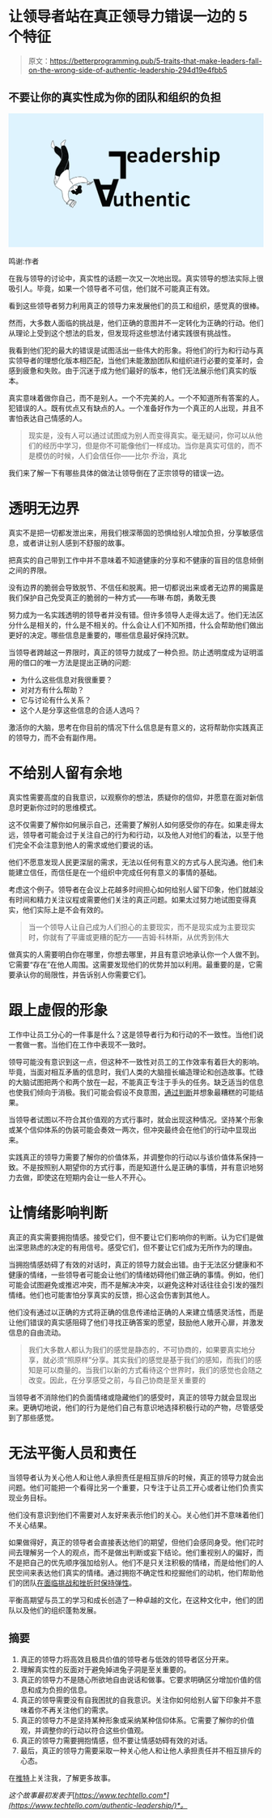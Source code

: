# 让领导者站在真正领导力错误一边的 5 个特征

> 原文：<https://betterprogramming.pub/5-traits-that-make-leaders-fall-on-the-wrong-side-of-authentic-leadership-294d19e4fbb5>

## 不要让你的真实性成为你的团队和组织的负担

![](img/183dda3bd5dc24c1708c821455b51ad7.png)

鸣谢:作者

在我与领导的讨论中，真实性的话题一次又一次地出现。真实领导的想法实际上很吸引人。毕竟，如果一个领导者不可信，他们就不可能真正有效。

看到这些领导者努力利用真正的领导力来发展他们的员工和组织，感觉真的很棒。

然而，大多数人面临的挑战是，他们正确的意图并不一定转化为正确的行动。他们从理论上受到这个想法的启发，但发现将这些想法付诸实践很有挑战性。

我看到他们犯的最大的错误是试图活出一些伟大的形象。将他们的行为和行动与真实领导者的理想化版本相匹配，当他们未能激励团队和组织进行必要的变革时，会感到疲惫和失败。由于沉迷于成为他们最好的版本，他们无法展示他们真实的版本。

真实意味着做你自己，而不是别人。一个不完美的人。一个不知道所有答案的人。犯错误的人。既有优点又有缺点的人。一个准备好作为一个真正的人出现，并且不害怕表达自己情感的人。

> 现实是，没有人可以通过试图成为别人而变得真实。毫无疑问，你可以从他们的经历中学习，但是你不可能像他们一样成功。当你是真实可信的，而不是模仿的时候，人们会信任你——比尔·乔治，真北

我们来了解一下有哪些具体的做法让领导倒在了正宗领导的错误一边。

# 透明无边界

真实不是把一切都发泄出来，用我们根深蒂固的恐惧给别人增加负担，分享敏感信息，或者讲让别人感到不舒服的故事。

把真实的自己带到工作中并不意味着不知道健康的分享和不健康的盲目的信息倾倒之间的界限。

没有边界的脆弱会导致脱节、不信任和脱离。把一切都说出来或者无边界的揭露是我们保护自己免受真正的脆弱的一种方式——布琳·布朗，勇敢无畏

努力成为一名实践透明的领导者并没有错。但许多领导人走得太远了。他们无法区分什么是相关的，什么是不相关的。什么会让人们不知所措，什么会帮助他们做出更好的决定。哪些信息是重要的，哪些信息最好保持沉默。

当领导者跨越这一界限时，真正的领导力就成了一种负担。防止透明度成为证明滥用的借口的唯一方法是提出正确的问题:

*   为什么这些信息对我很重要？
*   对对方有什么帮助？
*   它与讨论有什么关系？
*   这个人是分享这些信息的合适人选吗？

激活你的大脑，思考在你目前的情况下什么信息是有意义的，这将帮助你实践真正的领导力，而不会有副作用。

# 不给别人留有余地

真实性需要高度的自我意识，以观察你的想法，质疑你的信仰，并愿意在面对新信息时更新你过时的思维模式。

这不仅需要了解你如何展示自己，还需要了解别人如何感受你的存在。如果走得太远，领导者可能会过于关注自己的行为和行动，以及他人对他们的看法，以至于他们完全不会注意到他人的需求或他们要说的话。

他们不愿意发现人民更深层的需求，无法以任何有意义的方式与人民沟通。他们未能建立信任，而信任是在一个组织中完成任何有意义的事情的基础。

考虑这个例子。领导者在会议上花越多时间担心如何给别人留下印象，他们就越没有时间和精力关注议程或需要他们关注的真正问题。如果太过努力地试图变得真实，他们实际上是不会有效的。

> 当一个领导人让自己成为人们担心的主要现实，而不是现实成为主要现实时，你就有了平庸或更糟的配方——吉姆·科林斯，从优秀到伟大

做真实的人需要明白你在哪里，你想去哪里，并且有意识地承认你一个人做不到。它需要“存在”在他人周围。这需要发现他们的优势并加以利用。最重要的是，它需要承认你的局限性，并告诉别人你需要它们。

# 跟上虚假的形象

工作中让员工分心的一件事是什么？这是领导者行为和行动的不一致性。当他们说一套做一套。当他们在工作中表现不一致时。

领导可能没有意识到这一点，但这种不一致性对员工的工作效率有着巨大的影响。毕竟，当面对相互矛盾的信息时，我们人类的大脑擅长编造理论和创造故事。忙碌的大脑试图把两个和两个放在一起，不能真正专注于手头的任务。缺乏适当的信息也使我们倾向于消极。我们可能会假设不良意图，[通过判断](https://www.techtello.com/hanlons-razor/)并想象最糟糕的可能结果。

当领导者试图以不符合其价值观的方式行事时，就会出现这种情况。坚持某个形象或某个信仰体系的伪装可能会奏效一两次，但冲突最终会在他们的行动中显现出来。

实践真正的领导力需要了解你的价值体系，并调整你的行动以与该价值体系保持一致。不是按照别人期望你的方式行事，而是知道什么是正确的事情，并有意识地努力去做，即使这在短期内会让一些人不开心。

# 让情绪影响判断

真正的真实需要拥抱情感。接受它们，但不要让它们影响你的判断。认为它们是做出深思熟虑的决定的有用信号。感受它们，但不要让它们成为无所作为的理由。

当拥抱情感妨碍了有效的对话时，真正的领导力就会出错。由于无法区分健康和不健康的情绪，一些领导者可能会让他们的情绪妨碍他们做正确的事情。例如，他们可能会试图避免或推迟冲突，而不是解决冲突，以避免这种对话往往会引发的强烈情绪。他们也可能害怕分享真实的反馈，担心这会伤害到其他人。

他们没有通过以正确的方式将正确的信息传递给正确的人来建立情感灵活性，而是让他们错误的真实感阻碍了他们寻找正确答案的愿望，鼓励他人敞开心扉，并激发信息的自由流动。

> 我们大多数人都认为我们的感觉是静态的，不可协商的，如果要真实地分享，就必须“照原样”分享。其实我们的感觉是基于我们的感知，而我们的感知是可以商量的。当我们以新的方式看待这个世界时，我们的感觉也会随之改变。因此，在分享感受之前，与自己协商是至关重要的

当领导者不消除他们的负面情绪或隐藏他们的感受时，真正的领导力就会显现出来。更确切地说，他们的行为是他们自己有意识地选择积极行动的产物，尽管感受到了那些感觉。

# 无法平衡人员和责任

当领导者认为关心他人和让他人承担责任是相互排斥的时候，真正的领导力就会出问题。他们可能把一个看得比另一个重要，只专注于让员工开心或者让他们负责实现业务目标。

他们没有意识到他们不需要对人友好来表示他们的关心。关心他们并不意味着他们不关心结果。

如果做得好，真正的领导者会直接表达他们的期望，但他们会感同身受。他们花时间去理解另一个人的观点，而不是做出判断或妄下结论。他们重视别人的偏好，而不是把自己的优先顺序强加给别人。他们不是只关注积极的情绪，而是给他们的人民空间来表达他们真实的情绪。通过拥抱不确定性和挖掘他们的动机，他们帮助他们的团队[在面临挑战和挫折时保持弹性](https://www.techtello.com/how-to-build-a-resilient-team-at-work/)。

平衡高期望与员工的学习和成长创造了一种卓越的文化，在这种文化中，他们的团队以及他们的组织蓬勃发展。

## 摘要

1.  真正的领导力将高效且极具价值的领导者与低效的领导者区分开来。
2.  理解真实性的反面对于避免掉进兔子洞是至关重要的。
3.  真正的领导力不是随心所欲地自由说话和做事。它要求明确区分增加价值的信息和成为负担的信息。
4.  真正的领导需要没有自我困扰的自我意识。关注你如何给别人留下印象并不意味着你不再关注他们的需求。
5.  真正的领导力不是坚持某种形象或采纳某种信仰体系。它需要了解你的价值观，并调整你的行动以符合这些价值观。
6.  真正的领导力需要拥抱情感，但不要让情感妨碍有效的对话。
7.  最后，真正的领导力需要采取一种关心他人和让他人承担责任并不相互排斥的心态。

在[推特](https://twitter.com/techtello)上关注我，了解更多故事。

*这个故事最初发表于*[*https://www.techtello.com*](https://www.techtello.com/authentic-leadership/)*。*